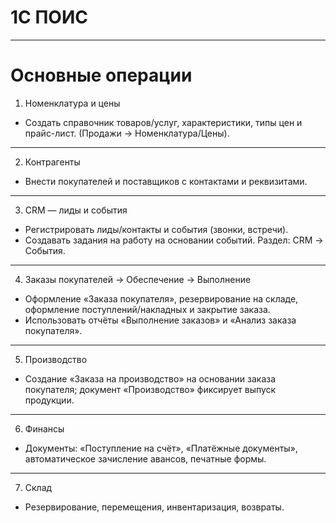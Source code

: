 # 1C ПОИС

---

# Основные операции

1. Номенклатура и цены
- Создать справочник товаров/услуг, характеристики, типы цен и прайс-лист. (Продажи → Номенклатура/Цены).
  
 ---
 
2. Контрагенты
- Внести покупателей и поставщиков с контактами и реквизитами.
  
---

3. CRM — лиды и события
- Регистрировать лиды/контакты и события (звонки, встречи).
- Создавать задания на работу на основании событий. Раздел: CRM → События.

---

4. Заказы покупателей → Обеспечение → Выполнение
- Оформление «Заказа покупателя», резервирование на складе, оформление поступлений/накладных и закрытие заказа.
- Использовать отчёты «Выполнение заказов» и «Анализ заказа покупателя».

---

5. Производство
- Создание «Заказа на производство» на основании заказа покупателя; документ «Производство» фиксирует выпуск продукции.

---

6. Финансы
- Документы: «Поступление на счёт», «Платёжные документы», автоматическое зачисление авансов, печатные формы.
  
---

7. Склад
- Резервирование, перемещения, инвентаризация, возвраты.
  
